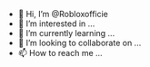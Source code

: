 - 👋 Hi, I’m @Robloxofficie
- 👀 I’m interested in ...
- 🌱 I’m currently learning ...
- 💞️ I’m looking to collaborate on ...
- 📫 How to reach me ...

<!---
Robloxofficie/Robloxofficie is a ✨ special ✨ repository because its `README.md` (this file) appears on your GitHub profile.
You can click the Preview link to take a look at your changes.
--->
